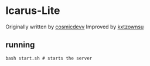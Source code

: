 # Icarus-Lite
Originally written by [cosmicdevv](https://github.com/cosmicdevv)
Improved by [kxtzownsu](https://github.com/kxtzownsu)

<!-- 
> [!IMPORTANT]
> You won't be able to use pre-built shims with this! You'd need to make new shims with ***your CA certificates***!
> If you want to use my (kxtz) shims, pass `--bypass` to the start.sh script below!
-->

## running
```
bash start.sh # starts the server
```